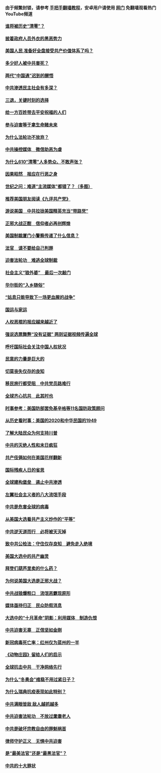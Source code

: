 #### 由于频繁封锁，请参考 [手把手翻墙教程](https://github.com/gfw-breaker/guides/wiki/)，安卓用户请使用 [网门](https://github.com/gfw-breaker/nogfw/blob/master/dl.md?t=01011800) 免翻墙观看热门YouTube频道 

#### [谁将被历史“清零”？](../pages/251/417485.md?t=01011800) 

#### [披着政府人员外衣的黑恶势力](../pages/251/417442.md?t=01011800) 

#### [美国人民 准备好全盘接受共产价值体系了吗？](../pages/251/417491.md?t=01011800) 

#### [多少好人被中共害死？](../pages/251/417144.md?t=01011800) 

#### [两代“中国通”迟到的醒悟](../pages/251/417064.md?t=01011800) 

#### [中共渗透民主社会有多深？](../pages/251/417063.md?t=01011800) 

#### [三退，关键时刻的选择](../pages/251/416969.md?t=01011800) 

#### [给一方百姓带去平安祝福的人们](../pages/251/416941.md?t=01011800) 

#### [参与迫害等于拿生命赌未来](../pages/251/416856.md?t=01011800) 

#### [为什么法轮功不放弃？](../pages/251/416864.md?t=01011800) 

#### [中共操控媒体　微信助恶为虐](../pages/251/416724.md?t=01011800) 

#### [为什么610“清零”人多势众、不敢声张？](../pages/251/416632.md?t=01011800) 

#### [因果昭然　报应在行恶之身](../pages/251/416582.md?t=01011800) 

#### [世纪之问：难道“主流媒体”都错了？（多图）](../pages/251/416571.md?t=01011800) 

#### [推荐美国朋友阅读《九评共产党》](../pages/251/416510.md?t=01011800) 

#### [游说美国　中共拉拢美国精英充当“带路党”](../pages/251/416529.md?t=01011800) 

#### [正邪大战正酣　信仰者必再创辉煌](../pages/251/416433.md?t=01011800) 

#### [美国制裁厦门小警察传递了什么信息？](../pages/251/416432.md?t=01011800) 

#### [法官　请不要给自己判罪](../pages/251/416379.md?t=01011800) 

#### [迫害法轮功　难逃全球制裁](../pages/251/416380.md?t=01011800) 

#### [社会主义“狼外婆”　最后一次敲门](../pages/251/416394.md?t=01011800) 

#### [华尔街的“入乡随俗”](../pages/251/416395.md?t=01011800) 

#### [“姑息只能导致下一场更血腥的战争”](../pages/251/416223.md?t=01011800) 

#### [国运与家运](../pages/251/416224.md?t=01011800) 

#### [人权恶棍的报应越来越近了](../pages/251/416276.md?t=01011800) 

#### [强说选票舞弊“没有证据” 两则证据视频传遍全球](../pages/251/416227.md?t=01011800) 

#### [呼吁国际社会关注中国人权状况](../pages/251/416135.md?t=01011800) 

#### [民意的力量是巨大的](../pages/251/416222.md?t=01011800) 

#### [切莫丧失仅存的良知](../pages/251/416134.md?t=01011800) 

#### [移民旅行都受阻　中共党员路难行](../pages/251/416033.md?t=01011800) 

#### [全球齐心抗共　此其时也](../pages/251/415989.md?t=01011800) 

#### [时事参考：美国防部罢免基辛格等11名国防政策顾问](../pages/251/415970.md?t=01011800) 

#### [从历史看时事：美国的2020和中华民国的1949](../pages/251/415949.md?t=01011800) 

#### [了解大陆民众为何支持川普](../pages/251/415950.md?t=01011800) 

#### [中共的灭绝人性和末日疯狂](../pages/251/415944.md?t=01011800) 

#### [共产伎俩如何在美国花样翻新](../pages/251/415908.md?t=01011800) 

#### [国际残疾人日的省思](../pages/251/415849.md?t=01011800) 

#### [全球建构堡垒　遏止中共渗透](../pages/251/415850.md?t=01011800) 

#### [左翼社会主义者的八大流氓手段](../pages/251/415802.md?t=01011800) 

#### [中共是危害全球的病毒](../pages/251/415569.md?t=01011800) 

#### [从美国大选看共产主义炒作的“平等”](../pages/251/415654.md?t=01011800) 

#### [中共逆天道而行　必将被天灭掉](../pages/251/415626.md?t=01011800) 

#### [致中共公检法：守住仅存良知　避免走入绝境](../pages/251/415627.md?t=01011800) 

#### [美国大选中的共产幽灵](../pages/251/415618.md?t=01011800) 

#### [拜登们葫芦里卖的什么药？](../pages/251/415531.md?t=01011800) 

#### [为何说美国大选是正邪大战？](../pages/251/415530.md?t=01011800) 

#### [中共战狼爆粗口　流氓恶霸现原形](../pages/251/415426.md?t=01011800) 

#### [媒体亟待归正　民众防假消息](../pages/251/415402.md?t=01011800) 

#### [大选中的“十月革命”阴影：利用媒体　制造仇恨](../pages/251/415334.md?t=01011800) 

#### [中共迫害无辜　正信坚如金刚](../pages/251/415307.md?t=01011800) 

#### [新冠病毒死亡率：红州仅为蓝州的一半](../pages/251/415164.md?t=01011800) 

#### [《动物庄园》留给人们的启示](../pages/251/415178.md?t=01011800) 

#### [全球抗击中共　干净网络先行](../pages/251/415096.md?t=01011800) 

#### [为什么“冬奥会”维稳不用过紧日子？](../pages/251/414949.md?t=01011800) 

#### [为什么瑞典抗疫表现如此特别？](../pages/251/414950.md?t=01011800) 

#### [中共满眼皆敌 敌人越抓越多](../pages/251/415053.md?t=01011800) 

#### [中共迫害法轮功　不放过耄耋老人](../pages/251/414994.md?t=01011800) 

#### [中共是破坏宗教自由的罪魁祸首](../pages/251/414901.md?t=01011800) 

#### [律师守护正义　无惧中共迫害](../pages/251/414900.md?t=01011800) 

#### [是“最美法官”还是“最黑法官”？](../pages/251/414885.md?t=01011800) 

#### [中共的十大罪状](../pages/251/414772.md?t=01011800) 

